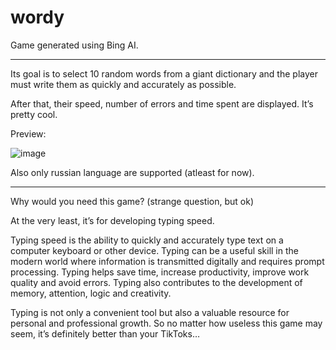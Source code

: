 # wordy
Game generated using Bing AI.

---

Its goal is to select 10 random words from a giant dictionary and the player must write them as quickly and accurately as possible. 

After that, their speed, number of errors and time spent are displayed. It’s pretty cool.

Preview:

![image](https://user-images.githubusercontent.com/55982815/229198838-7fde3a97-5afe-46be-a0bf-26eab62f153b.png)

Also only russian language are supported (atleast for now).

---

Why would you need this game? (strange question, but ok)

At the very least, it’s for developing typing speed. 

Typing speed is the ability to quickly and accurately type text on a computer keyboard or other device. Typing can be a useful skill in the modern world where information is transmitted digitally and requires prompt processing. 
Typing helps save time, increase productivity, improve work quality and avoid errors. Typing also contributes to the development of memory, attention, logic and creativity. 

Typing is not only a convenient tool but also a valuable resource for personal and professional growth. 
So no matter how useless this game may seem, it’s definitely better than your TikToks…
